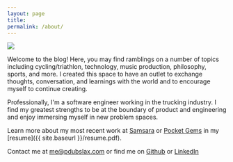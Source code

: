 ```yaml
---
layout: page
title:
permalink: /about/
---
```


<img src="{{ site.baseurl }}/images/profile-pic.png" class="site-avatar" >

Welcome to the blog! Here, you may find ramblings on a number of topics including cycling/triathlon, technology, music production, philosophy, sports, and more. I created this space to have an outlet to exchange thoughts, conversation, and learnings with the world and to encourage myself to continue creating.

Professionally, I'm a software engineer working in the trucking industry. I find my greatest strengths to be at the boundary of product and engineering and enjoy immersing myself in new problem spaces.  

Learn more about my most recent work at [Samsara](https://www.samsara.com/fleet/equipment-tracking) or [Pocket Gems](https://pocketgems.com/episode/) in my [resume]({{ site.baseurl }}/resume.pdf).

Contact me at [me@pdubslax.com](https://mail.google.com/mail/?view=cm&fs=1&to=me@pdubslax.com) or find me on [Github](https://github.com/pdubslax) or [LinkedIn](https://www.linkedin.com/in/pdubslax/)